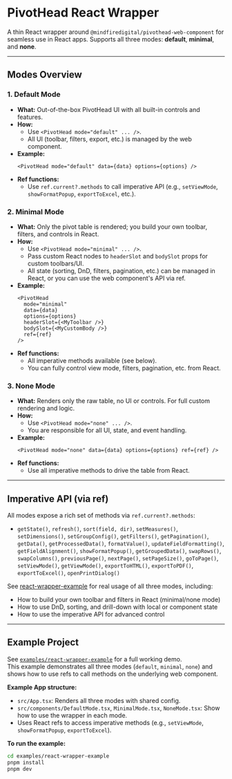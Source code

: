 # PivotHead React Wrapper

A thin React wrapper around `@mindfiredigital/pivothead-web-component` for seamless use in React apps. Supports all three modes: **default**, **minimal**, and **none**.

---

## Modes Overview

### 1. Default Mode

- **What:** Out-of-the-box PivotHead UI with all built-in controls and features.
- **How:**
  - Use `<PivotHead mode="default" ... />`.
  - All UI (toolbar, filters, export, etc.) is managed by the web component.
- **Example:**
  ```tsx
  <PivotHead mode="default" data={data} options={options} />
  ```
- **Ref functions:**
  - Use `ref.current?.methods` to call imperative API (e.g., `setViewMode`, `showFormatPopup`, `exportToExcel`, etc.).

### 2. Minimal Mode

- **What:** Only the pivot table is rendered; you build your own toolbar, filters, and controls in React.
- **How:**
  - Use `<PivotHead mode="minimal" ... />`.
  - Pass custom React nodes to `headerSlot` and `bodySlot` props for custom toolbars/UI.
  - All state (sorting, DnD, filters, pagination, etc.) can be managed in React, or you can use the web component's API via ref.
- **Example:**
  ```tsx
  <PivotHead
    mode="minimal"
    data={data}
    options={options}
    headerSlot={<MyToolbar />}
    bodySlot={<MyCustomBody />}
    ref={ref}
  />
  ```
- **Ref functions:**
  - All imperative methods available (see below).
  - You can fully control view mode, filters, pagination, etc. from React.

### 3. None Mode

- **What:** Renders only the raw table, no UI or controls. For full custom rendering and logic.
- **How:**
  - Use `<PivotHead mode="none" ... />`.
  - You are responsible for all UI, state, and event handling.
- **Example:**
  ```tsx
  <PivotHead mode="none" data={data} options={options} ref={ref} />
  ```
- **Ref functions:**
  - Use all imperative methods to drive the table from React.

---

## Imperative API (via ref)

All modes expose a rich set of methods via `ref.current?.methods`:

- `getState()`, `refresh()`, `sort(field, dir)`, `setMeasures()`, `setDimensions()`, `setGroupConfig()`, `getFilters()`, `getPagination()`, `getData()`, `getProcessedData()`, `formatValue()`, `updateFieldFormatting()`, `getFieldAlignment()`, `showFormatPopup()`, `getGroupedData()`, `swapRows()`, `swapColumns()`, `previousPage()`, `nextPage()`, `setPageSize()`, `goToPage()`, `setViewMode()`, `getViewMode()`, `exportToHTML()`, `exportToPDF()`, `exportToExcel()`, `openPrintDialog()`

See [react-wrapper-example](../../examples/react-wrapper-example/) for real usage of all three modes, including:

- How to build your own toolbar and filters in React (minimal/none mode)
- How to use DnD, sorting, and drill-down with local or component state
- How to use the imperative API for advanced control

---

## Example Project

See [`examples/react-wrapper-example`](../../examples/react-wrapper-example/) for a full working demo.  
This example demonstrates all three modes (`default`, `minimal`, `none`) and shows how to use refs to call methods on the underlying web component.

**Example App structure:**

- `src/App.tsx`: Renders all three modes with shared config.
- `src/components/DefaultMode.tsx`, `MinimalMode.tsx`, `NoneMode.tsx`: Show how to use the wrapper in each mode.
- Uses React refs to access imperative methods (e.g., `setViewMode`, `showFormatPopup`, `exportToExcel`).

**To run the example:**

```sh
cd examples/react-wrapper-example
pnpm install
pnpm dev
```
